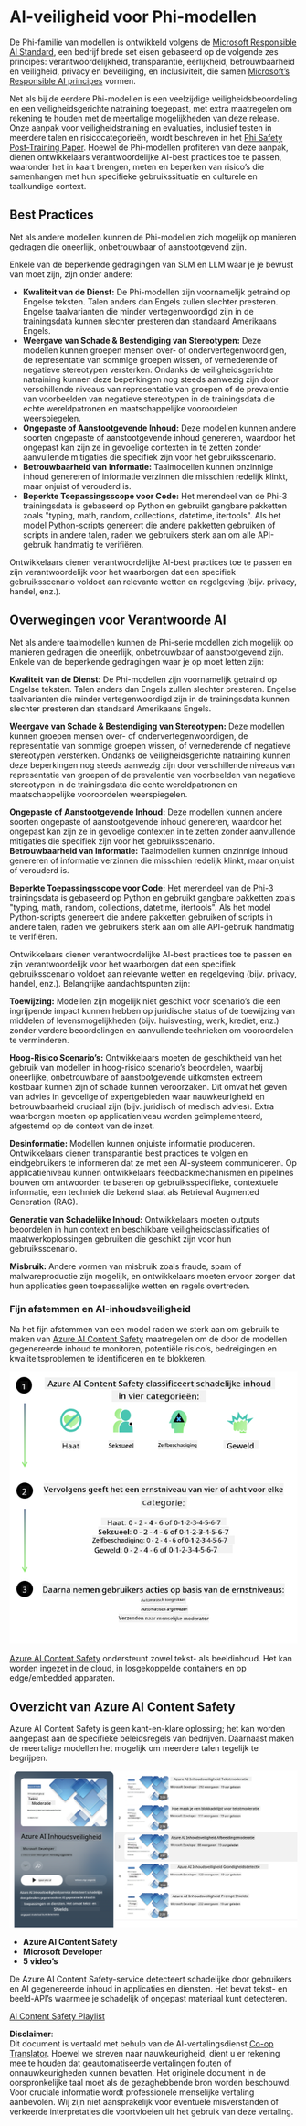 <!--
CO_OP_TRANSLATOR_METADATA:
{
  "original_hash": "c8273672cc57df2be675407a1383aaf0",
  "translation_date": "2025-07-16T17:50:05+00:00",
  "source_file": "md/01.Introduction/01/01.AISafety.md",
  "language_code": "nl"
}
-->
# AI-veiligheid voor Phi-modellen  
De Phi-familie van modellen is ontwikkeld volgens de [Microsoft Responsible AI Standard](https://query.prod.cms.rt.microsoft.com/cms/api/am/binary/RE5cmFl), een bedrijf brede set eisen gebaseerd op de volgende zes principes: verantwoordelijkheid, transparantie, eerlijkheid, betrouwbaarheid en veiligheid, privacy en beveiliging, en inclusiviteit, die samen [Microsoft’s Responsible AI principes](https://www.microsoft.com/ai/responsible-ai) vormen.

Net als bij de eerdere Phi-modellen is een veelzijdige veiligheidsbeoordeling en een veiligheidsgerichte natraining toegepast, met extra maatregelen om rekening te houden met de meertalige mogelijkheden van deze release. Onze aanpak voor veiligheidstraining en evaluaties, inclusief testen in meerdere talen en risicocategorieën, wordt beschreven in het [Phi Safety Post-Training Paper](https://arxiv.org/abs/2407.13833). Hoewel de Phi-modellen profiteren van deze aanpak, dienen ontwikkelaars verantwoordelijke AI-best practices toe te passen, waaronder het in kaart brengen, meten en beperken van risico’s die samenhangen met hun specifieke gebruikssituatie en culturele en taalkundige context.

## Best Practices

Net als andere modellen kunnen de Phi-modellen zich mogelijk op manieren gedragen die oneerlijk, onbetrouwbaar of aanstootgevend zijn.

Enkele van de beperkende gedragingen van SLM en LLM waar je je bewust van moet zijn, zijn onder andere:

- **Kwaliteit van de Dienst:** De Phi-modellen zijn voornamelijk getraind op Engelse teksten. Talen anders dan Engels zullen slechter presteren. Engelse taalvarianten die minder vertegenwoordigd zijn in de trainingsdata kunnen slechter presteren dan standaard Amerikaans Engels.  
- **Weergave van Schade & Bestendiging van Stereotypen:** Deze modellen kunnen groepen mensen over- of ondervertegenwoordigen, de representatie van sommige groepen wissen, of vernederende of negatieve stereotypen versterken. Ondanks de veiligheidsgerichte natraining kunnen deze beperkingen nog steeds aanwezig zijn door verschillende niveaus van representatie van groepen of de prevalentie van voorbeelden van negatieve stereotypen in de trainingsdata die echte wereldpatronen en maatschappelijke vooroordelen weerspiegelen.  
- **Ongepaste of Aanstootgevende Inhoud:** Deze modellen kunnen andere soorten ongepaste of aanstootgevende inhoud genereren, waardoor het ongepast kan zijn ze in gevoelige contexten in te zetten zonder aanvullende mitigaties die specifiek zijn voor het gebruiksscenario.  
- **Betrouwbaarheid van Informatie:** Taalmodellen kunnen onzinnige inhoud genereren of informatie verzinnen die misschien redelijk klinkt, maar onjuist of verouderd is.  
- **Beperkte Toepassingsscope voor Code:** Het merendeel van de Phi-3 trainingsdata is gebaseerd op Python en gebruikt gangbare pakketten zoals "typing, math, random, collections, datetime, itertools". Als het model Python-scripts genereert die andere pakketten gebruiken of scripts in andere talen, raden we gebruikers sterk aan om alle API-gebruik handmatig te verifiëren.

Ontwikkelaars dienen verantwoordelijke AI-best practices toe te passen en zijn verantwoordelijk voor het waarborgen dat een specifiek gebruiksscenario voldoet aan relevante wetten en regelgeving (bijv. privacy, handel, enz.).

## Overwegingen voor Verantwoorde AI

Net als andere taalmodellen kunnen de Phi-serie modellen zich mogelijk op manieren gedragen die oneerlijk, onbetrouwbaar of aanstootgevend zijn. Enkele van de beperkende gedragingen waar je op moet letten zijn:

**Kwaliteit van de Dienst:** De Phi-modellen zijn voornamelijk getraind op Engelse teksten. Talen anders dan Engels zullen slechter presteren. Engelse taalvarianten die minder vertegenwoordigd zijn in de trainingsdata kunnen slechter presteren dan standaard Amerikaans Engels.

**Weergave van Schade & Bestendiging van Stereotypen:** Deze modellen kunnen groepen mensen over- of ondervertegenwoordigen, de representatie van sommige groepen wissen, of vernederende of negatieve stereotypen versterken. Ondanks de veiligheidsgerichte natraining kunnen deze beperkingen nog steeds aanwezig zijn door verschillende niveaus van representatie van groepen of de prevalentie van voorbeelden van negatieve stereotypen in de trainingsdata die echte wereldpatronen en maatschappelijke vooroordelen weerspiegelen.

**Ongepaste of Aanstootgevende Inhoud:** Deze modellen kunnen andere soorten ongepaste of aanstootgevende inhoud genereren, waardoor het ongepast kan zijn ze in gevoelige contexten in te zetten zonder aanvullende mitigaties die specifiek zijn voor het gebruiksscenario.  
**Betrouwbaarheid van Informatie:** Taalmodellen kunnen onzinnige inhoud genereren of informatie verzinnen die misschien redelijk klinkt, maar onjuist of verouderd is.

**Beperkte Toepassingsscope voor Code:** Het merendeel van de Phi-3 trainingsdata is gebaseerd op Python en gebruikt gangbare pakketten zoals "typing, math, random, collections, datetime, itertools". Als het model Python-scripts genereert die andere pakketten gebruiken of scripts in andere talen, raden we gebruikers sterk aan om alle API-gebruik handmatig te verifiëren.

Ontwikkelaars dienen verantwoordelijke AI-best practices toe te passen en zijn verantwoordelijk voor het waarborgen dat een specifiek gebruiksscenario voldoet aan relevante wetten en regelgeving (bijv. privacy, handel, enz.). Belangrijke aandachtspunten zijn:

**Toewijzing:** Modellen zijn mogelijk niet geschikt voor scenario’s die een ingrijpende impact kunnen hebben op juridische status of de toewijzing van middelen of levensmogelijkheden (bijv. huisvesting, werk, krediet, enz.) zonder verdere beoordelingen en aanvullende technieken om vooroordelen te verminderen.

**Hoog-Risico Scenario’s:** Ontwikkelaars moeten de geschiktheid van het gebruik van modellen in hoog-risico scenario’s beoordelen, waarbij oneerlijke, onbetrouwbare of aanstootgevende uitkomsten extreem kostbaar kunnen zijn of schade kunnen veroorzaken. Dit omvat het geven van advies in gevoelige of expertgebieden waar nauwkeurigheid en betrouwbaarheid cruciaal zijn (bijv. juridisch of medisch advies). Extra waarborgen moeten op applicatieniveau worden geïmplementeerd, afgestemd op de context van de inzet.

**Desinformatie:** Modellen kunnen onjuiste informatie produceren. Ontwikkelaars dienen transparantie best practices te volgen en eindgebruikers te informeren dat ze met een AI-systeem communiceren. Op applicatieniveau kunnen ontwikkelaars feedbackmechanismen en pipelines bouwen om antwoorden te baseren op gebruiksspecifieke, contextuele informatie, een techniek die bekend staat als Retrieval Augmented Generation (RAG).

**Generatie van Schadelijke Inhoud:** Ontwikkelaars moeten outputs beoordelen in hun context en beschikbare veiligheidsclassificaties of maatwerkoplossingen gebruiken die geschikt zijn voor hun gebruiksscenario.

**Misbruik:** Andere vormen van misbruik zoals fraude, spam of malwareproductie zijn mogelijk, en ontwikkelaars moeten ervoor zorgen dat hun applicaties geen toepasselijke wetten en regels overtreden.

### Fijn afstemmen en AI-inhoudsveiligheid

Na het fijn afstemmen van een model raden we sterk aan om gebruik te maken van [Azure AI Content Safety](https://learn.microsoft.com/azure/ai-services/content-safety/overview) maatregelen om de door de modellen gegenereerde inhoud te monitoren, potentiële risico’s, bedreigingen en kwaliteitsproblemen te identificeren en te blokkeren.

![Phi3AISafety](../../../../../translated_images/01.phi3aisafety.c0d7fc42f5a5c40507c5e8be556615b8377a63b8764865d057d4faac3757a478.nl.png)

[Azure AI Content Safety](https://learn.microsoft.com/azure/ai-services/content-safety/overview) ondersteunt zowel tekst- als beeldinhoud. Het kan worden ingezet in de cloud, in losgekoppelde containers en op edge/embedded apparaten.

## Overzicht van Azure AI Content Safety

Azure AI Content Safety is geen kant-en-klare oplossing; het kan worden aangepast aan de specifieke beleidsregels van bedrijven. Daarnaast maken de meertalige modellen het mogelijk om meerdere talen tegelijk te begrijpen.

![AIContentSafety](../../../../../translated_images/01.AIcontentsafety.a288819b8ce8da1a56cf708aff010a541799d002ae7ae84bb819b19ab8950591.nl.png)

- **Azure AI Content Safety**  
- **Microsoft Developer**  
- **5 video’s**

De Azure AI Content Safety-service detecteert schadelijke door gebruikers en AI gegenereerde inhoud in applicaties en diensten. Het bevat tekst- en beeld-API’s waarmee je schadelijk of ongepast materiaal kunt detecteren.

[AI Content Safety Playlist](https://www.youtube.com/playlist?list=PLlrxD0HtieHjaQ9bJjyp1T7FeCbmVcPkQ)

**Disclaimer**:  
Dit document is vertaald met behulp van de AI-vertalingsdienst [Co-op Translator](https://github.com/Azure/co-op-translator). Hoewel we streven naar nauwkeurigheid, dient u er rekening mee te houden dat geautomatiseerde vertalingen fouten of onnauwkeurigheden kunnen bevatten. Het originele document in de oorspronkelijke taal moet als de gezaghebbende bron worden beschouwd. Voor cruciale informatie wordt professionele menselijke vertaling aanbevolen. Wij zijn niet aansprakelijk voor eventuele misverstanden of verkeerde interpretaties die voortvloeien uit het gebruik van deze vertaling.
